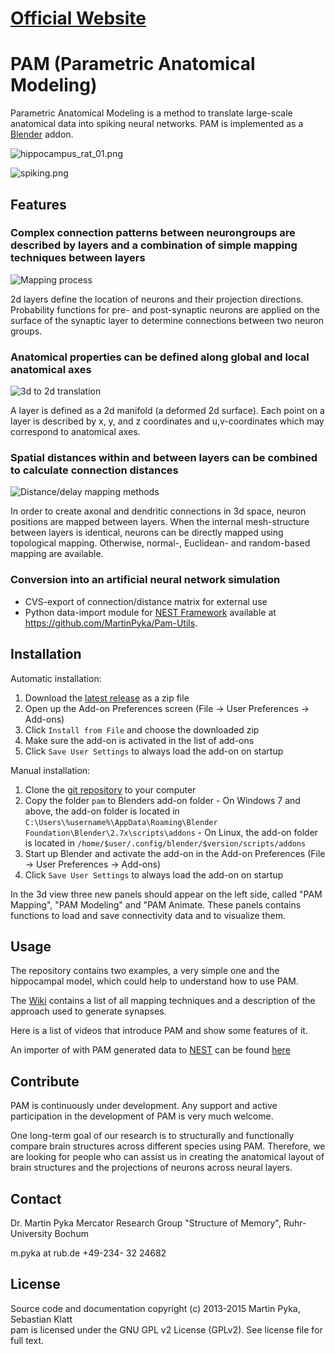[Official Website](http://parametric-anatomical-modeling.com/)
===============================================================

PAM (Parametric Anatomical Modeling)
====================================

Parametric Anatomical Modeling is a method to translate large-scale anatomical data into spiking neural networks.
PAM is implemented as a [Blender](http://www.blender.org) addon.

![hippocampus_rat_01.png](https://bitbucket.org/repo/EaAEne/images/3662544291-hippocampus_rat_01.png)

![spiking.png](https://bitbucket.org/repo/EaAEne/images/4173479826-spiking.png)

[blender]: http://www.blender.org

Features
--------

### Complex connection patterns between neurongroups are described by layers and a combination of simple mapping techniques between layers

![Mapping process](https://bitbucket.org/repo/EaAEne/images/3024196489-mapping.png)

2d layers define the location of neurons and their projection directions.
Probability functions for pre- and post-synaptic neurons are applied on the surface of the synaptic layer to determine connections between two neuron groups.

### Anatomical properties can be defined along global and local anatomical axes

![3d to 2d translation](https://bitbucket.org/repo/EaAEne/images/3750354801-local_global_axes.png)

A layer is defined as a 2d manifold (a deformed 2d surface).
Each point on a layer is described by x, y, and z coordinates and u,v-coordinates which may correspond to anatomical axes.

### Spatial distances within and between layers can be combined to calculate connection distances

![Distance/delay mapping methods](https://bitbucket.org/repo/EaAEne/images/730784673-delays.png)

In order to create axonal and dendritic connections in 3d space, neuron positions are mapped between layers.
When the internal mesh-structure between layers is identical, neurons can be directly mapped using topological mapping.
Otherwise, normal-, Euclidean- and random-based mapping are available.

### Conversion into an artificial neural network simulation

* CVS-export of connection/distance matrix for external use
* Python data-import module for [NEST Framework](nest) available at https://github.com/MartinPyka/Pam-Utils.

[nest]: http://www.nest-initiative.org

Installation
------------

Automatic installation: 
  1. Download the [latest release](https://github.com/MartinPyka/Parametric-Anatomical-Modeling/releases) as a zip file
  2. Open up the Add-on Preferences screen (File -> User Preferences -> Add-ons)
  3. Click `Install from File` and choose the downloaded zip
  4. Make sure the add-on is activated in the list of add-ons
  5. Click `Save User Settings` to always load the add-on on startup

Manual installation:
  1. Clone the [git repository](https://github.com/MartinPyka/Parametric-Anatomical-Modeling) to your computer
  2. Copy the folder `pam` to Blenders add-on folder
    - On Windows 7 and above, the add-on folder is located in `C:\Users\%username%\AppData\Roaming\Blender Foundation\Blender\2.7x\scripts\addons`
    - On Linux, the add-on folder is located in `/home/$user/.config/blender/$version/scripts/addons`
  3. Start up Blender and activate the add-on in the Add-on Preferences (File -> User Preferences -> Add-ons)
  5. Click `Save User Settings` to always load the add-on on startup

In the 3d view three new panels should appear on the left side, called "PAM Mapping", "PAM Modeling" and "PAM Animate. These panels contains functions to load and save connectivity data and to visualize them.


Usage
-----

The repository contains two examples, a very simple one and the hippocampal model, which could help to understand how to use PAM.

The [Wiki](https://github.com/MartinPyka/Parametric-Anatomical-Modeling/wiki) contains a list of all mapping techniques and a description of the approach used to generate synapses.

Here is a list of videos that introduce PAM and show some features of it.

An importer of with PAM generated data to [NEST](http://www.nest-initiative.org/) can be found [here](https://github.com/MartinPyka/Pam-Utils)

Contribute
----------
PAM is continuously under development. Any support and active participation in the development of PAM is very much welcome.

One long-term goal of our research is to structurally and functionally compare brain structures across different species using PAM. Therefore, we are looking for people who can assist us in creating the anatomical layout of brain structures and the projections of neurons across neural layers.

Contact
-------

Dr. Martin Pyka
Mercator Research Group "Structure of Memory", Ruhr-University Bochum

m.pyka at rub.de
+49-234- 32 24682


License
-------

Source code and documentation copyright (c) 2013-2015 Martin Pyka, Sebastian Klatt  
pam is licensed under the GNU GPL v2 License (GPLv2). See license file for full text.
